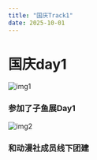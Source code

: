 ```yaml
---
title: "国庆Track1"
date: 2025-10-01
---
```


# 国庆day1

![img1](https://pic1.imgdb.cn/item/68de08c8c5157e1a884e7354.jpg "漫展")

### 参加了子鱼展Day1

![img2](https://pic1.imgdb.cn/item/68de093fc5157e1a884e7381.jpg "团建")

### 和动漫社成员线下团建
